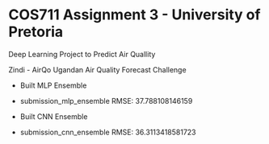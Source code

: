 # COS711 Assignment 3 - University of Pretoria
Deep Learning Project to Predict Air Quallity

Zindi - AirQo Ugandan Air Quality Forecast Challenge

* Built MLP Ensemble
- submission_mlp_ensemble RMSE: 37.788108146159

* Built CNN Ensemble
- submission_cnn_ensemble RMSE: 36.3113418581723
